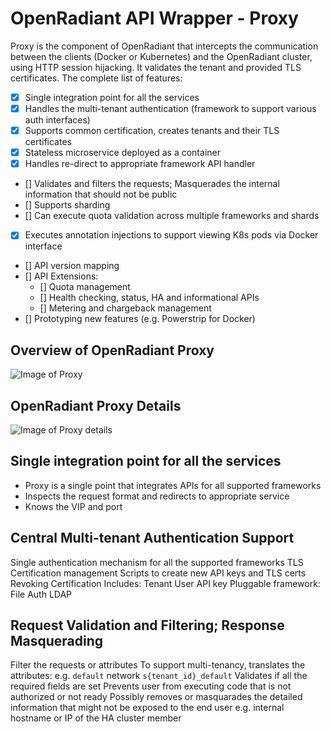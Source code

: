 # OpenRadiant API Wrapper - Proxy
Proxy is the component of OpenRadiant that intercepts the communication between
the clients (Docker or Kubernetes) and the OpenRadiant cluster, using HTTP session
hijacking. It validates the tenant and provided TLS certificates. The complete
list of features:

- [x] Single integration point for all the services
- [x] Handles the multi-tenant authentication (framework to support various auth interfaces)
- [x] Supports common certification, creates tenants and their TLS certificates
- [x] Stateless microservice deployed as a container
- [x] Handles re-direct to appropriate framework API handler
- [] Validates and filters the requests; Masquerades the internal information that should not be public
- [] Supports sharding
- [] Can execute quota validation across multiple frameworks and shards
- [x] Executes annotation injections to support viewing K8s pods via Docker interface
- [] API version mapping
- [] API Extensions:
  - [] Quota management
  - [] Health checking, status, HA and informational APIs
  - [] Metering and chargeback management
- [] Prototyping new features (e.g. Powerstrip for Docker)

## Overview of OpenRadiant Proxy
![Image of Proxy](media/2016-07.OpenRadiantProxy.png)

## OpenRadiant Proxy Details
![Image of Proxy details](media/2016-05.Proxy-details.png)

## Single integration point for all the services
* Proxy is a single point that integrates APIs for all supported frameworks
* Inspects the request format and redirects to appropriate service
* Knows the VIP and port

## Central Multi-tenant Authentication Support
Single authentication mechanism for all the supported frameworks
TLS Certification management
Scripts to create new API keys and TLS certs
Revoking Certification
Includes:
Tenant
User
API key
Pluggable framework:
File Auth
LDAP


## Request Validation and Filtering; Response Masquerading
Filter the requests or attributes
To support multi-tenancy, translates the attributes: e.g. `default` network  `s{tenant_id}_default`
Validates if all the required fields are set
Prevents user from executing code that is not authorized or not ready
Possibly removes or masquarades the detailed information that might not be exposed to the end user e.g. internal hostname or IP of the HA cluster member
